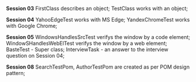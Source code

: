 <p><b>Session 03</b> FirstClass describes an object; TestClass works with an object;

<p><b>Session 04</b> YahooEdgeTest works with MS Edge; YandexChromeTest works with Google Chrome;</p>

<p><b>Session 05</b> WindowsHandlesSrcTest verifys the window by a code element; WindowSHandlesWebElTest verifys the window by a web element;
BasteTest - Super class; InterviewTask - an answer to the interview question on Session 04;</p>

<p><b>Session 08</b> SearchTestPom, AuthorTestPom are created as per POM design pattern;</p>



<!---
- 👋 Hi, I’m @Sergey-SQA
- 👀 I’m interested in qa and quality assurance
- 🌱 I’m currently learning java, testNG framework
- 💞️ I’m looking to collaborate on compelling projects
- 📫 How to reach me GitHub
--->

<!---
Sergey-SQA/Sergey-SQA is a ✨ special ✨ repository because its `README.md` (this file) appears on your GitHub profile.
You can click the Preview link to take a look at your changes.
--->
